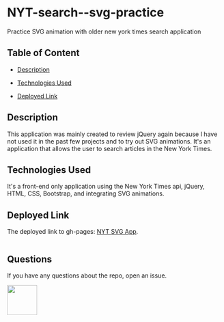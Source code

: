 # NYT-search--svg-practice

Practice SVG animation with older new york times search application

## Table of Content

- [Description](#Description)

- [Technologies Used](#Technologies-Used)

- [Deployed Link](#Deployed-Link)

## Description

This application was mainly created to review jQuery again because I have not used it in the past few projects and to try out SVG animations. It's an application that allows the user to search articles in the New York Times.

## Technologies Used

It's a front-end only application using the New York Times api, jQuery, HTML, CSS, Bootstrap, and integrating SVG animations.

## Deployed Link

The deployed link to gh-pages: <a href="https://steffield.github.io/NYT-search--svg-practice">NYT SVG App</a>.

![]()

## Questions

If you have any questions about the repo, open an issue.

<img src="https://avatars0.githubusercontent.com/u/56233744?v=4" width ="70px" height="70px">

